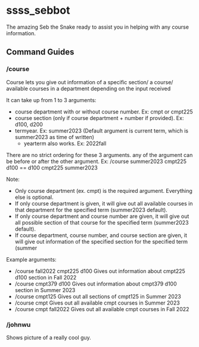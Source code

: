 
# ssss_sebbot
The amazing Seb the Snake ready to assist you in helping with any course information.

## Command Guides

### /course

Course lets you give out information of a specific section/ a course/ available courses in a department depending on the input received
 

It can take up from 1 to 3 arguments:
- course department with or without course number. Ex: cmpt or cmpt225
- course section (only if course department + number if provided). Ex: d100, d200
- termyear. Ex: summer2023 (Default argument is current term, which is summer2023 as time of written)
	- yearterm also works. Ex: 2022fall

There are no strict ordering for these 3 arguments. any of the argument can be before or after the other argument.
Ex: /course summer2023 cmpt225 d100 == d100 cmpt225 summer2023
  
 Note:
 - Only course department (ex. cmpt) is the required argument. Everything else is optional.
 - If only course department is given, it will give out all available courses in that department for the specified term (summer2023 default).
 - If only course department and course number are given, it will give out all possible section of that course for the specified term (summer2023 default).
 - If course department, course number, and course section are given, it will give out information of the specified section for the specified term (summer
  
Example arguments:
- /course fall2022 cmpt225 d100
	Gives out information about cmpt225 d100 section in Fall 2022
- /course cmpt379 d100
	Gives out information about cmpt379 d100 section in Summer 2023
- /course cmpt125
	Gives out all sections of cmpt125 in Summer 2023
- /course cmpt
	Gives out all available cmpt courses in Summer 2023
- /course cmpt fall2022
	Gives out all available cmpt courses in Fall 2022

### /johnwu
Shows picture of a really cool guy.